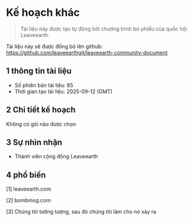 # Kế hoạch khác

>Tài liệu này được tạo tự động bởi chương trình bỏ phiếu của quốc hội Leaveearth.

Tài liệu này sẽ được đồng bộ lên github: https://github.com/leaveearthgit/leaveearth-community-document

## 1 thông tin tài liệu

- Số phiên bản tài liệu: 85
- Thời gian tạo tài liệu: 2025-09-12 (GMT)

## 2 Chi tiết kế hoạch

Không có gói nào được chọn

## 3 Sự nhìn nhận
* Thành viên cộng đồng Leaveearth

## 4 phổ biến
[1] leaveearth.com

[2] bombmsg.com

[3] Chúng tôi tưởng tượng, sau đó chúng tôi làm cho nó xảy ra